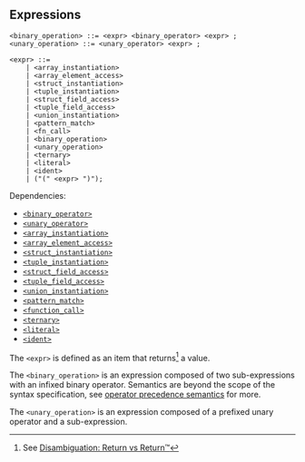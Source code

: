 ## Expressions

```ebnf
<binary_operation> ::= <expr> <binary_operator> <expr> ;
<unary_operation> ::= <unary_operator> <expr> ;

<expr> ::=
    | <array_instantiation>
    | <array_element_access>
    | <struct_instantiation>
    | <tuple_instantiation>
    | <struct_field_access>
    | <tuple_field_access>
    | <union_instantiation>
    | <pattern_match>
    | <fn_call>
    | <binary_operation>
    | <unary_operation>
    | <ternary>
    | <literal>
    | <ident>
    | ("(" <expr> ")");
```

Dependencies:

- [`<binary_operator>`](operators.md#binary)
- [`<unary_operator>`](operators.md#unary)
- [`<array_instantiation>`](type-system/array-types.md#instantiation)
- [`<array_element_access>`](type-system/array-types.md#element-access)
- [`<struct_instantiation>`](type-system/product-types.md#instantiation)
- [`<tuple_instantiation>`](type-system/product-types.md#instantiation)
- [`<struct_field_access>`](type-system/product-types.md#field-access)
- [`<tuple_field_access>`](type-system/product-types.md#field-access)
- [`<union_instantiation>`](type-system/sum-types.md#instantiation)
- [`<pattern_match>`](type-system/sum-types.md#pattern-match)
- [`<function_call>`](system/function-types.md#call)
- [`<ternary>`](control-flow/branching.md#ternary)
- [`<literal>`](comptime/literals.md)
- [`<ident>`](identifiers.md)

The `<expr>` is defined as an item that returns[^ret] a value.

The `<binary_operation>` is an expression composed of two sub-expressions with an infixed binary
operator. Semantics are beyond the scope of the syntax specification, see
[operator precedence semantics](operators.md) for more.

The `<unary_operation>` is an expression composed of a prefixed unary operator and a sub-expression.

[^ret]: See [Disambiguation: Return vs Return™️](../introduction.md#return-vs-return™️)
